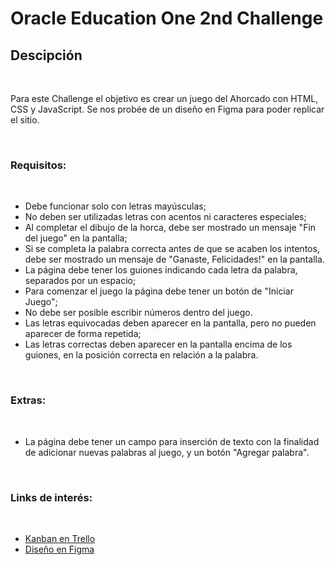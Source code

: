 # Oracle Education One 2nd Challenge

## Descipción 

<br>

Para este Challenge el objetivo es crear un juego del Ahorcado con HTML, CSS y JavaScript. Se nos probée de un diseño en Figma para poder replicar el sitio.
 
<br>

### **Requisitos:**
<br>

- Debe funcionar solo con letras mayúsculas;
- No deben ser utilizadas letras con acentos ni caracteres especiales;
- Al completar el dibujo de la horca, debe ser mostrado un mensaje "Fin del juego" en la pantalla;
- Si se completa la palabra correcta antes de que se acaben los intentos, debe ser mostrado un mensaje de "Ganaste, Felicidades!" en la pantalla.
- La página debe tener los guiones indicando cada letra da palabra, separados por un espacio;
- Para comenzar el juego la página debe tener un botón de "Iniciar Juego";
- No debe ser posible escribir números dentro del juego.
- Las letras equivocadas deben aparecer en la pantalla, pero no pueden aparecer de forma repetida;
- Las letras correctas deben aparecer en la pantalla encima de los guiones, en la posición correcta en relación a la palabra.

<br>

### **Extras:**
<br>

- La página debe tener un campo para inserción de texto con la finalidad de adicionar nuevas palabras al juego, y un botón "Agregar palabra". 

<br>

### **Links de interés:**
<br>

- [Kanban en Trello](https://trello.com/b/03BnOOkF)
- [Diseño en Figma](https://www.figma.com/file/kCsAB7eHc6xpoYByBQxNrb/Alura-Challenge---Desafío-2---Lógica?node-id=10%3A158)